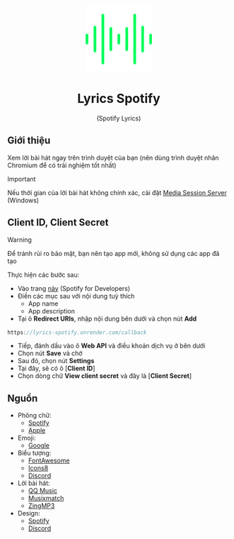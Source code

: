 <div align="center">
    <a href="https://lyrics-spotify.onrender.com"><img src="public/icon.svg" width="150" alt="Logo"></img></a>
    <h1>Lyrics Spotify</h1>
    <p>(Spotify Lyrics)</p>
</div>

## Giới thiệu

Xem lời bài hát ngay trên trình duyệt của bạn (nên dùng trình duyệt nhân Chromium để có trải nghiệm tốt nhất)

> [!IMPORTANT]
> Nếu thời gian của lời bài hát không chính xác, cài đặt [Media Session Server](https://github.com/FlyTri/media-sessions-server) (Windows)

## Client ID, Client Secret

> [!WARNING]
> Để tránh rủi ro bảo mật, bạn nên tạo app mới, không sử dụng các app đã tạo

Thực hiện các bước sau:

- Vào trang [này](https://developer.spotify.com/dashboard/create) (Spotify for Developers)
- Điền các mục sau với nội dung tuỳ thích
  - App name
  - App description
- Tại ô **Redirect URIs**, nhập nội dung bên dưới và chọn nút **Add**

```cpp
https://lyrics-spotify.onrender.com/callback
```

- Tiếp, đánh dấu vào ô **Web API** và điều khoản dịch vụ ở bên dưới
- Chọn nút **Save** và chờ
- Sau đó, chọn nút **Settings**
- Tại đây, sẽ có ô [**Client ID**]
- Chọn dòng chữ **View client secret** và đây là [**Client Secret**]

## Nguồn

- Phông chữ:
  - [Spotify](https://spotify.com/)
  - [Apple](https://apple.com/)
- Emoji:
  - [Google](https://fonts.google.com/)
- Biểu tượng:
  - [FontAwesome](https://fontawesome.com/)
  - [Icons8](https://icons8.com/)
  - [Discord](https://discord.com/)
- Lời bài hát:
  - [QQ Music](https://y.qq.com/)
  - [Musixmatch](https://musixmatch.com/)
  - [ZingMP3](https://zingmp3.vn/)
- Design:
  - [Spotify](https://spotify.com/)
  - [Discord](https://discord.com/)
